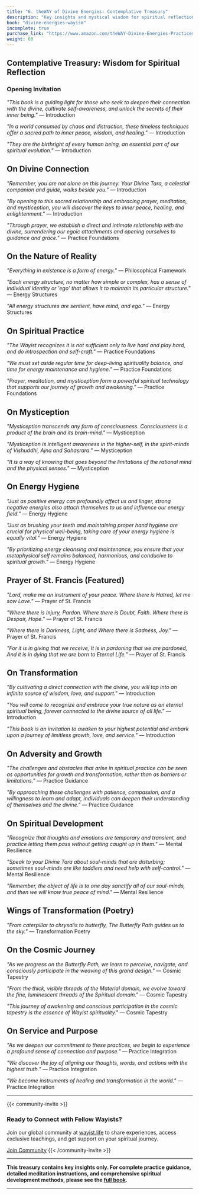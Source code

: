 ```yaml
---
title: "6. theWAY of Divine Energies: Contemplative Treasury"
description: "Key insights and mystical wisdom for spiritual reflection"
book: "divine-energies-wayism"
incomplete: true
purchase_link: "https://www.amazon.com/theWAY-Divine-Energies-Practices-Transformation/dp/1998478505/"
weight: 60
---
```


## Contemplative Treasury: Wisdom for Spiritual Reflection

### Opening Invitation

*"This book is a guiding light for those who seek to deepen their connection with the divine, cultivate self-awareness, and unlock the secrets of their inner being."* — Introduction

*"In a world consumed by chaos and distraction, these timeless techniques offer a sacred path to inner peace, wisdom, and healing."* — Introduction

*"They are the birthright of every human being, an essential part of our spiritual evolution."* — Introduction

## On Divine Connection

*"Remember, you are not alone on this journey. Your Divine Tara, a celestial companion and guide, walks beside you."* — Introduction

*"By opening to this sacred relationship and embracing prayer, meditation, and mystiception, you will discover the keys to inner peace, healing, and enlightenment."* — Introduction

*"Through prayer, we establish a direct and intimate relationship with the divine, surrendering our egoic attachments and opening ourselves to guidance and grace."* — Practice Foundations

## On the Nature of Reality

*"Everything in existence is a form of energy."* — Philosophical Framework

*"Each energy structure, no matter how simple or complex, has a sense of individual identity or 'ego' that allows it to maintain its particular structure."* — Energy Structures

*"All energy structures are sentient, have mind, and ego."* — Energy Structures

## On Spiritual Practice

*"The Wayist recognizes it is not sufficient only to live hard and play hard, and do introspection and self-craft."* — Practice Foundations

*"We must set aside regular time for deep-living spirituality balance, and time for energy maintenance and hygiene."* — Practice Foundations

*"Prayer, meditation, and mystiception form a powerful spiritual technology that supports our journey of growth and awakening."* — Practice Foundations

## On Mystiception

*"Mystiception transcends any form of consciousness. Consciousness is a product of the brain and its brain-mind."* — Mystiception

*"Mystiception is intelligent awareness in the higher-self, in the spirit-minds of Vishuddhi, Ajna and Sahasrara."* — Mystiception

*"It is a way of knowing that goes beyond the limitations of the rational mind and the physical senses."* — Mystiception

## On Energy Hygiene

*"Just as positive energy can profoundly affect us and linger, strong negative energies also attach themselves to us and influence our energy field."* — Energy Hygiene

*"Just as brushing your teeth and maintaining proper hand hygiene are crucial for physical well-being, taking care of your energy hygiene is equally vital."* — Energy Hygiene

*"By prioritizing energy cleansing and maintenance, you ensure that your metaphysical self remains balanced, harmonious, and conducive to spiritual growth."* — Energy Hygiene

## Prayer of St. Francis (Featured)

*"Lord, make me an instrument of your peace. Where there is Hatred, let me sow Love."* — Prayer of St. Francis

*"Where there is Injury, Pardon. Where there is Doubt, Faith. Where there is Despair, Hope."* — Prayer of St. Francis

*"Where there is Darkness, Light, and Where there is Sadness, Joy."* — Prayer of St. Francis

*"For it is in giving that we receive, It is in pardoning that we are pardoned, And it is in dying that we are born to Eternal Life."* — Prayer of St. Francis

## On Transformation

*"By cultivating a direct connection with the divine, you will tap into an infinite source of wisdom, love, and support."* — Introduction

*"You will come to recognize and embrace your true nature as an eternal spiritual being, forever connected to the divine source of all life."* — Introduction

*"This book is an invitation to awaken to your highest potential and embark upon a journey of limitless growth, love, and service."* — Introduction

## On Adversity and Growth

*"The challenges and obstacles that arise in spiritual practice can be seen as opportunities for growth and transformation, rather than as barriers or limitations."* — Practice Guidance

*"By approaching these challenges with patience, compassion, and a willingness to learn and adapt, individuals can deepen their understanding of themselves and the divine."* — Practice Guidance

## On Spiritual Development

*"Recognize that thoughts and emotions are temporary and transient, and practice letting them pass without getting caught up in them."* — Mental Resilience

*"Speak to your Divine Tara about soul-minds that are disturbing; sometimes soul-minds are like toddlers and need help with self-control."* — Mental Resilience

*"Remember, the object of life is to one day sanctify all of our soul-minds, and then we will know true peace of mind."* — Mental Resilience

## Wings of Transformation (Poetry)

*"From caterpillar to chrysalis to butterfly, The Butterfly Path guides us to the sky."* — Transformation Poetry

## On the Cosmic Journey

*"As we progress on the Butterfly Path, we learn to perceive, navigate, and consciously participate in the weaving of this grand design."* — Cosmic Tapestry

*"From the thick, visible threads of the Material domain, we evolve toward the fine, luminescent threads of the Spiritual domain."* — Cosmic Tapestry

*"This journey of awakening and conscious participation in the cosmic tapestry is the essence of Wayist spirituality."* — Cosmic Tapestry

## On Service and Purpose

*"As we deepen our commitment to these practices, we begin to experience a profound sense of connection and purpose."* — Practice Integration

*"We discover the joy of aligning our thoughts, words, and actions with the highest truth."* — Practice Integration

*"We become instruments of healing and transformation in the world."* — Practice Integration

---

{{< community-invite >}}
### Ready to Connect with Fellow Wayists?

Join our global community at [wayist.life](https://wayist.life) to share experiences, access exclusive teachings, and get support on your spiritual journey.

<a href="https://wayist.life" class="cta-button">Join Community</a>
{{< /community-invite >}}

---

**This treasury contains key insights only. For complete practice guidance, detailed meditation instructions, and comprehensive spiritual development methods, please see the [full book](https://www.amazon.com/theWAY-Divine-Energies-Practices-Transformation/dp/1998478505/).**

---

